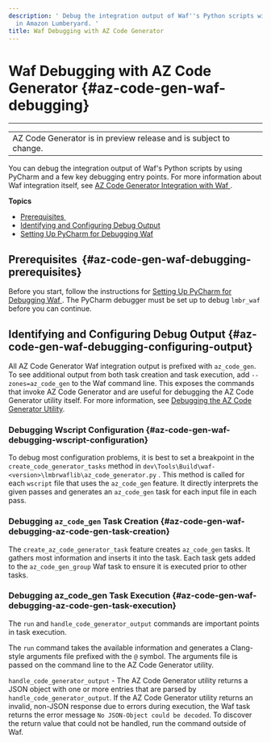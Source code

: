 ```yaml
---
description: ' Debug the integration output of Waf''s Python scripts with PyCharm
  in Amazon Lumberyard. '
title: Waf Debugging with AZ Code Generator
---
```

# Waf Debugging with AZ Code Generator {#az-code-gen-waf-debugging}


****

|  |
| --- |
| AZ Code Generator is in preview release and is subject to change\. |

 You can debug the integration output of Waf's Python scripts by using PyCharm and a few key debugging entry points\. For more information about Waf integration itself, see [AZ Code Generator Integration with Waf ](/docs/userguide/codegen/waf-integration.md)\.

**Topics**
+ [Prerequisites ](#az-code-gen-waf-debugging-prerequisites)
+ [Identifying and Configuring Debug Output](#az-code-gen-waf-debugging-configuring-output)
+ [Setting Up PyCharm for Debugging Waf](/docs/userguide/codegen/pycharm.md)

## Prerequisites  {#az-code-gen-waf-debugging-prerequisites}

 Before you start, follow the instructions for [Setting Up PyCharm for Debugging Waf ](/docs/userguide/codegen/pycharm.md)\. The PyCharm debugger must be set up to debug `lmbr_waf` before you can continue\.

## Identifying and Configuring Debug Output {#az-code-gen-waf-debugging-configuring-output}

 All AZ Code Generator Waf integration output is prefixed with `az_code_gen`\. To see additional output from both task creation and task execution, add `--zones=az_code_gen` to the Waf command line\. This exposes the commands that invoke AZ Code Generator and are useful for debugging the AZ Code Generator utility itself\. For more information, see [Debugging the AZ Code Generator Utility](/docs/userguide/codegen/utility-debugging.md)\.

### Debugging Wscript Configuration {#az-code-gen-waf-debugging-wscript-configuration}

 To debug most configuration problems, it is best to set a breakpoint in the `create_code_generator_tasks` method in `dev\Tools\Build\waf-<version>\lmbrwaflib\az_code_generator.py` \. This method is called for each `wscript` file that uses the `az_code_gen` feature\. It directly interprets the given passes and generates an `az_code_gen` task for each input file in each pass\. 

### Debugging `az_code_gen` Task Creation {#az-code-gen-waf-debugging-az-code-gen-task-creation}

 The `create_az_code_generator_task` feature creates `az_code_gen` tasks\. It gathers most information and inserts it into the task\. Each task gets added to the `az_code_gen_group` Waf task to ensure it is executed prior to other tasks\.

### Debugging az\_code\_gen Task Execution {#az-code-gen-waf-debugging-az-code-gen-task-execution}

 The `run` and `handle_code_generator_output` commands are important points in task execution\. 

 The `run` command takes the available information and generates a Clang\-style arguments file prefixed with the `@` symbol\. The arguments file is passed on the command line to the AZ Code Generator utility\.

 `handle_code_generator_output` \- The AZ Code Generator utility returns a JSON object with one or more entries that are parsed by `handle_code_generator_output`\. If the AZ Code Generator utility returns an invalid, non\-JSON response due to errors during execution, the Waf task returns the error message `No JSON-Object could be decoded`\. To discover the return value that could not be handled, run the command outside of Waf\.